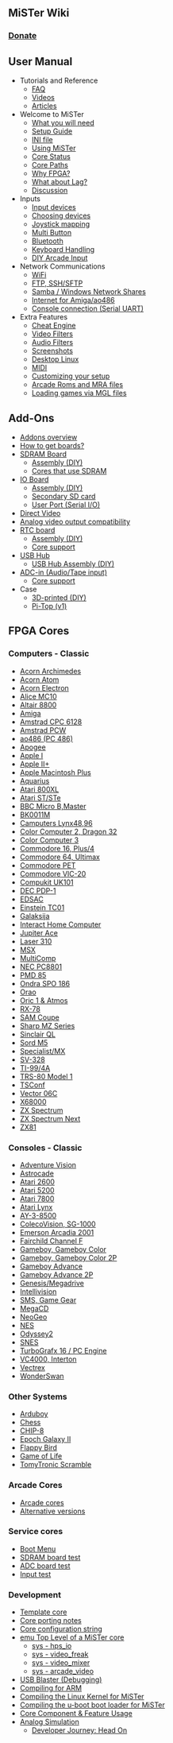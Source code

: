## MiSTer Wiki
### [Donate](Donate)
User Manual
---
* Tutorials and Reference
  * [FAQ](Frequently-Asked-Questions)
  * [Videos](External-Videos)
  * [Articles](External-Articles)
* Welcome to MiSTer
  * [What you will need](How-to-start-with-MiSTer)
  * [Setup Guide](Setup-Guide)
  * [INI file](Configuration-Files)
  * [Using MiSTer](Using-MiSTer)
  * [Core Status](Core-Status)
  * [Core Paths](Core-Paths)
  * [Why FPGA?](Why-FPGA)
  * [What about Lag?](Lag-Explained)
  * [Discussion](http://www.MiSTerFPGA.org)
* Inputs
  * [Input devices](Input-devices)
  * [Choosing devices](Selecting-Input-Devices)
  * [Joystick mapping](Main-Joystick-Mapping)
  * [Multi Button](Multi-Button-Mapping)
  * [Bluetooth](Bluetooth)
  * [Keyboard Handling](Keyboard)
  * [DIY Arcade Input](Simple-and-cheap-arcade-2-player-input-device)
* Network Communications
  * [WiFi](WiFi-setup)
  * [FTP, SSH/SFTP](Network-access)
  * [Samba / Windows Network Shares](Samba)
  * [Internet for Amiga/ao486](Internet-and-console-connection-from-supported-cores)
  * [Console connection (Serial UART)](Console-connection)
* Extra Features
  * [Cheat Engine](Cheat-Engine)
  * [Video Filters](HDMI-Scaler-Custom-Filter-Coefficients)
  * [Audio Filters](Audio-Filters)
  * [Screenshots](Screenshot-Feature)
  * [Desktop Linux](Desktop-Linux)
  * [MIDI](USB-MIDI-with-the-Minimig-and-ao486-Cores)
  * [Customizing your setup](Customizing)
  * [Arcade Roms and MRA files](Arcade-Roms-and-MRA-files)
  * [Loading games via MGL files](Loading-games-via-MGL-files)

Add-Ons
---
* [Addons overview](Addons-Overview)
* [How to get boards?](How-to-get-your-own-addon-boards)
* [SDRAM Board](SDRAM-Board)
  * [ Assembly (DIY) ](SDRAM-Board-Assembly-(DIY))
  * [ Cores that use SDRAM ](Cores-that-use-SDRAM)
* [IO Board](IO-Board)
  * [ Assembly (DIY) ](IO-Board-Assembly-(DIY))
  * [ Secondary SD card ](Secondary-SD-card)
  * [ User Port (Serial I/O) ](User-Port-(Serial-IO))
* [Direct Video](Direct-Video)
* [Analog video output compatibility](Analog-video-output-compatibility)
* [RTC board](RTC-board)
  * [ Assembly (DIY) ](RTC-Board-Assembly-(DIY))
  * [ Core support ](Cores-supporting-RTC)
* [USB Hub](USB-Hub-daughter-board)
  * [ USB Hub Assembly (DIY) ](USB-Hub-Assembly-(DIY))
* [ADC-in (Audio/Tape input)](ADC-in-(Audio-Tape-input))
  * [ Core support ](Cores-Supporting-ADC)
* Case
  * [3D-printed (DIY)](MiSTer-case)
  * [Pi-Top (v1)](Pi-Top-v1)

FPGA Cores
---

### Computers - Classic
* [Acorn Archimedes](https://github.com/MiSTer-devel/Archie_MiSTer)
* [Acorn Atom](https://github.com/MiSTer-devel/AcornAtom_MiSTer)
* [Acorn Electron](https://github.com/MiSTer-devel/AcornElectron_MiSTer)
* [Alice MC10](https://github.com/MiSTer-devel/AliceMC10_MiSTer)
* [Altair 8800](https://github.com/MiSTer-devel/Altair8800_Mister)
* [Amiga](https://github.com/MiSTer-devel/Minimig-AGA_MiSTer)
* [Amstrad CPC 6128](https://github.com/MiSTer-devel/Amstrad_MiSTer)
* [Amstrad PCW](https://github.com/MiSTer-devel/Amstrad-PCW_MiSTer)
* [ao486 (PC 486)](https://github.com/MiSTer-devel/ao486_MiSTer)
* [Apogee](https://github.com/MiSTer-devel/Apogee_MiSTer)
* [Apple I](https://github.com/MiSTer-devel/Apple-I_MiSTer)
* [Apple II+](https://github.com/MiSTer-devel/Apple-II_MiSTer)
* [Apple Macintosh Plus](https://github.com/MiSTer-devel/MacPlus_MiSTer)
* [Aquarius](https://github.com/MiSTer-devel/Aquarius_MISTer)
* [Atari 800XL](https://github.com/MiSTer-devel/Atari800_MiSTer)
* [Atari ST/STe](https://github.com/MiSTer-devel/AtariST_MiSTer)
* [BBC Micro B,Master](https://github.com/MiSTer-devel/BBCMicro_MiSTer)
* [BK0011M](https://github.com/MiSTer-devel/BK0011M_MiSTer)
* [Camputers Lynx48,96](https://github.com/MiSTer-devel/Lynx48_MiSTer)
* [Color Computer 2, Dragon 32](https://github.com/MiSTer-devel/CoCo2_MiSTer)
* [Color Computer 3](https://github.com/MiSTer-devel/CoCo3_MiSTer)
* [Commodore 16, Plus/4](https://github.com/MiSTer-devel/C16_MiSTer)
* [Commodore 64, Ultimax](https://github.com/MiSTer-devel/C64_MiSTer)
* [Commodore PET](https://github.com/MiSTer-devel/PET2001_MiSTer)
* [Commodore VIC-20](https://github.com/MiSTer-devel/VIC20_MiSTer)
* [Compukit UK101](https://github.com/MiSTer-devel/UK101_MiSTer)
* [DEC PDP-1](https://github.com/MiSTer-devel/PDP1_MiSTer)
* [EDSAC](https://github.com/MiSTer-devel/EDSAC_MiSTer)
* [Einstein TC01](https://github.com/MiSTer-devel/TatungEinstein_MiSTer)
* [Galaksija](https://github.com/MiSTer-devel/Galaksija_MiSTer)
* [Interact Home Computer](https://github.com/MiSTer-devel/Interact_MiSTer)
* [Jupiter Ace](https://github.com/MiSTer-devel/Jupiter_MiSTer)
* [Laser 310](https://github.com/MiSTer-devel/Laser310_MiSTer)
* [MSX](https://github.com/MiSTer-devel/MSX_MiSTer)
* [MultiComp](https://github.com/MiSTer-devel/MultiComp_MiSTer)
* [NEC PC8801](https://github.com/MiSTer-devel/PC88_MiSTer)
* [PMD 85](https://github.com/MiSTer-devel/PMD85_MiSTer)
* [Ondra SPO 186](https://github.com/MiSTer-devel/OndraSPO186_MiSTer)
* [Orao](https://github.com/MiSTer-devel/Orao_MiSTer)
* [Oric 1 & Atmos](https://github.com/MiSTer-devel/Oric_MiSTer)
* [RX-78](https://github.com/MiSTer-devel/RX-78_MiSTer)
* [SAM Coupe](https://github.com/MiSTer-devel/SAM-Coupe_MiSTer)
* [Sharp MZ Series](https://github.com/MiSTer-devel/SharpMZ_MiSTer)
* [Sinclair QL](https://github.com/MiSTer-devel/QL_MiSTer)
* [Sord M5](https://github.com/MiSTer-devel/SordM5_MiSTer)
* [Specialist/MX](https://github.com/MiSTer-devel/Specialist_MiSTer)
* [SV-328](https://github.com/MiSTer-devel/SVI328_MiSTer)
* [TI-99/4A](https://github.com/MiSTer-devel/TI-99_4A_MiSTer)
* [TRS-80 Model 1](https://github.com/MiSTer-devel/TRS-80_MiSTer)
* [TSConf](https://github.com/MiSTer-devel/TSConf_MiSTer)
* [Vector 06C](https://github.com/MiSTer-devel/Vector-06C_MiSTer)
* [X68000](https://github.com/MiSTer-devel/X68000_MiSTer)
* [ZX Spectrum](https://github.com/MiSTer-devel/ZX-Spectrum_MISTer)
* [ZX Spectrum Next](https://github.com/MiSTer-devel/ZXNext_MISTer)
* [ZX81](https://github.com/MiSTer-devel/ZX81_MiSTer)

### Consoles - Classic
* [Adventure Vision](https://github.com/MiSTer-devel/AdventureVision_MiSTer)
* [Astrocade](https://github.com/MiSTer-devel/Astrocade_MiSTer)
* [Atari 2600](https://github.com/MiSTer-devel/Atari2600_MiSTer)
* [Atari 5200](https://github.com/MiSTer-devel/Atari800_MiSTer)
* [Atari 7800](https://github.com/MiSTer-devel/Atari7800_MiSTer)
* [Atari Lynx](https://github.com/MiSTer-devel/AtariLynx_MiSTer)
* [AY-3-8500](https://github.com/MiSTer-devel/AY-3-8500-MiSTer)
* [ColecoVision, SG-1000](https://github.com/MiSTer-devel/ColecoVision_MiSTer)
* [Emerson Arcadia 2001](https://github.com/MiSTer-devel/Arcadia_MiSTer)
* [Fairchild Channel F](https://github.com/MiSTer-devel/ChannelF_MiSTer)
* [Gameboy, Gameboy Color](https://github.com/MiSTer-devel/Gameboy_MiSTer)
* [Gameboy, Gameboy Color 2P](https://github.com/MiSTer-devel/Gameboy_MiSTer/tree/Gameboy2P)
* [Gameboy Advance](https://github.com/MiSTer-devel/GBA_MiSTer)
* [Gameboy Advance 2P](https://github.com/MiSTer-devel/GBA_MiSTer/tree/GBA2P)
* [Genesis/Megadrive](https://github.com/MiSTer-devel/Genesis_MiSTer)
* [Intellivision](https://github.com/MiSTer-devel/Intv_MiSTer)
* [SMS, Game Gear](https://github.com/MiSTer-devel/SMS_MiSTer)
* [MegaCD](https://github.com/MiSTer-devel/MegaCD_MiSTer)
* [NeoGeo](https://github.com/MiSTer-devel/NeoGeo_MiSTer)
* [NES](https://github.com/MiSTer-devel/NES_MiSTer)
* [Odyssey2](https://github.com/MiSTer-devel/Odyssey2_MiSTer)
* [SNES](https://github.com/MiSTer-devel/SNES_MiSTer)
* [TurboGrafx 16 / PC Engine](https://github.com/MiSTer-devel/TurboGrafx16_MiSTer)
* [VC4000, Interton](https://github.com/MiSTer-devel/VC4000_MiSTer)
* [Vectrex](https://github.com/MiSTer-devel/Vectrex_MiSTer)
* [WonderSwan](https://github.com/MiSTer-devel/WonderSwan_MiSTer)

### Other Systems
* [Arduboy](https://github.com/MiSTer-devel/Arduboy_MiSTer)
* [Chess](https://github.com/MiSTer-devel/Chess_MiSTer)
* [CHIP-8](https://github.com/MiSTer-devel/Chip8_MiSTer)
* [Epoch Galaxy II](https://github.com/MiSTer-devel/EpochGalaxy2_MiSTer)
* [Flappy Bird](https://github.com/MiSTer-devel/FlappyBird_MiSTer)
* [Game of Life](https://github.com/MiSTer-devel/Life_MiSTer)
* [TomyTronic Scramble](https://github.com/MiSTer-devel/TomyScramble_MiSTer)

### Arcade Cores
* [Arcade cores](https://github.com/MiSTer-devel/Main_MiSTer/wiki/Arcade-Cores-List)
* [Alternative versions](https://github.com/MiSTer-devel/MRA-Alternatives_MiSTer)

### Service cores
* [Boot Menu](https://github.com/MiSTer-devel/Menu_MiSTer)
* [SDRAM board test](https://github.com/MiSTer-devel/MemTest_MiSTer)
* [ADC board test](https://github.com/MiSTer-devel/ADCTest_MiSTer)
* [Input test](https://github.com/MiSTer-devel/InputTest_MiSTer)

### Development
* [Template core](https://github.com/MiSTer-devel/Template_MiSTer)
* [Core porting notes](Core-porting-notes)
* [Core configuration string](Core-configuration-string)
* [emu Top Level of a MiSTer core](emu---Top-Level-of-a-MiSTer-core)
   * [sys - hps_io](SYS---HPS-IO)
   * [sys - video_freak](sys---video_freak)
   * [sys - video_mixer](sys---video_mixer)
   * [sys - arcade_video](sys---arcade_video)
* [USB Blaster (Debugging)](USB-Blaster-(debugging))
* [Compiling for ARM](ARM-cross-compiling)
* [Compiling the Linux Kernel for MiSTer](Compiling-the-Linux-kernel-for-MiSTer)
* [Compiling the u-boot boot loader for MiSTer](Compiling-the-boot-loader-for-MiSTer)
* [Core Component & Feature Usage](Core-Component-&-Feature-Usage)
* [Analog Simulation](Analog-Simulation)
   * [Developer Journey: Head On](Developer-journey:-Implementing-the-Head-On-sound-PCB)